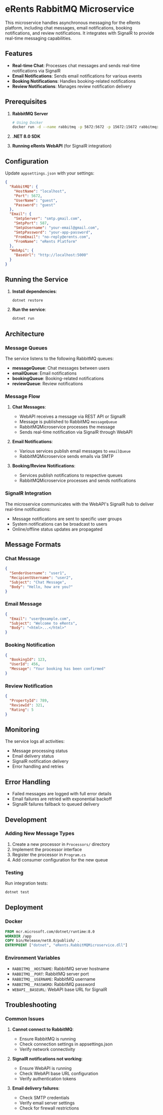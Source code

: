 # eRents RabbitMQ Microservice

This microservice handles asynchronous messaging for the eRents platform, including chat messages, email notifications, booking notifications, and review notifications. It integrates with SignalR to provide real-time messaging capabilities.

## Features

- **Real-time Chat**: Processes chat messages and sends real-time notifications via SignalR
- **Email Notifications**: Sends email notifications for various events
- **Booking Notifications**: Handles booking-related notifications
- **Review Notifications**: Manages review notification delivery

## Prerequisites

1. **RabbitMQ Server**
   ```bash
   # Using Docker
   docker run -d --name rabbitmq -p 5672:5672 -p 15672:15672 rabbitmq:3-management
   ```

2. **.NET 8.0 SDK**

3. **Running eRents WebAPI** (for SignalR integration)

## Configuration

Update `appsettings.json` with your settings:

```json
{
  "RabbitMQ": {
    "HostName": "localhost",
    "Port": 5672,
    "UserName": "guest",
    "Password": "guest"
  },
  "Email": {
    "SmtpServer": "smtp.gmail.com",
    "SmtpPort": 587,
    "SmtpUsername": "your-email@gmail.com",
    "SmtpPassword": "your-app-password",
    "FromEmail": "no-reply@erents.com",
    "FromName": "eRents Platform"
  },
  "WebApi": {
    "BaseUrl": "http://localhost:5000"
  }
}
```

## Running the Service

1. **Install dependencies**:
   ```bash
   dotnet restore
   ```

2. **Run the service**:
   ```bash
   dotnet run
   ```

## Architecture

### Message Queues

The service listens to the following RabbitMQ queues:

- **messageQueue**: Chat messages between users
- **emailQueue**: Email notifications
- **bookingQueue**: Booking-related notifications
- **reviewQueue**: Review notifications

### Message Flow

1. **Chat Messages**:
   - WebAPI receives a message via REST API or SignalR
   - Message is published to RabbitMQ `messageQueue`
   - RabbitMQMicroservice processes the message
   - Sends real-time notification via SignalR through WebAPI

2. **Email Notifications**:
   - Various services publish email messages to `emailQueue`
   - RabbitMQMicroservice sends emails via SMTP

3. **Booking/Review Notifications**:
   - Services publish notifications to respective queues
   - RabbitMQMicroservice processes and sends notifications

### SignalR Integration

The microservice communicates with the WebAPI's SignalR hub to deliver real-time notifications:

- Message notifications are sent to specific user groups
- System notifications can be broadcast to users
- Online/offline status updates are propagated

## Message Formats

### Chat Message
```json
{
  "SenderUsername": "user1",
  "RecipientUsername": "user2",
  "Subject": "Chat Message",
  "Body": "Hello, how are you?"
}
```

### Email Message
```json
{
  "Email": "user@example.com",
  "Subject": "Welcome to eRents",
  "Body": "<html>...</html>"
}
```

### Booking Notification
```json
{
  "BookingId": 123,
  "UserId": 456,
  "Message": "Your booking has been confirmed"
}
```

### Review Notification
```json
{
  "PropertyId": 789,
  "ReviewId": 321,
  "Rating": 5
}
```

## Monitoring

The service logs all activities:
- Message processing status
- Email delivery status
- SignalR notification delivery
- Error handling and retries

## Error Handling

- Failed messages are logged with full error details
- Email failures are retried with exponential backoff
- SignalR failures fallback to queued delivery

## Development

### Adding New Message Types

1. Create a new processor in `Processors/` directory
2. Implement the processor interface
3. Register the processor in `Program.cs`
4. Add consumer configuration for the new queue

### Testing

Run integration tests:
```bash
dotnet test
```

## Deployment

### Docker

```dockerfile
FROM mcr.microsoft.com/dotnet/runtime:8.0
WORKDIR /app
COPY bin/Release/net8.0/publish/ .
ENTRYPOINT ["dotnet", "eRents.RabbitMQMicroservice.dll"]
```

### Environment Variables

- `RABBITMQ__HOSTNAME`: RabbitMQ server hostname
- `RABBITMQ__PORT`: RabbitMQ server port
- `RABBITMQ__USERNAME`: RabbitMQ username
- `RABBITMQ__PASSWORD`: RabbitMQ password
- `WEBAPI__BASEURL`: WebAPI base URL for SignalR

## Troubleshooting

### Common Issues

1. **Cannot connect to RabbitMQ**:
   - Ensure RabbitMQ is running
   - Check connection settings in appsettings.json
   - Verify network connectivity

2. **SignalR notifications not working**:
   - Ensure WebAPI is running
   - Check WebAPI base URL configuration
   - Verify authentication tokens

3. **Email delivery failures**:
   - Check SMTP credentials
   - Verify email server settings
   - Check for firewall restrictions